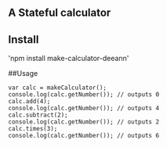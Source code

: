 ## A Stateful calculator

## Install

'npm install make-calculator-deeann'

##Usage

```
var calc = makeCalculator();
console.log(calc.getNumber()); // outputs 0
calc.add(4);
console.log(calc.getNumber()); // outputs 4
calc.subtract(2);
console.log(calc.getNumber()); // outputs 2
calc.times(3);
console.log(calc.getNumber()); // outputs 6
```
